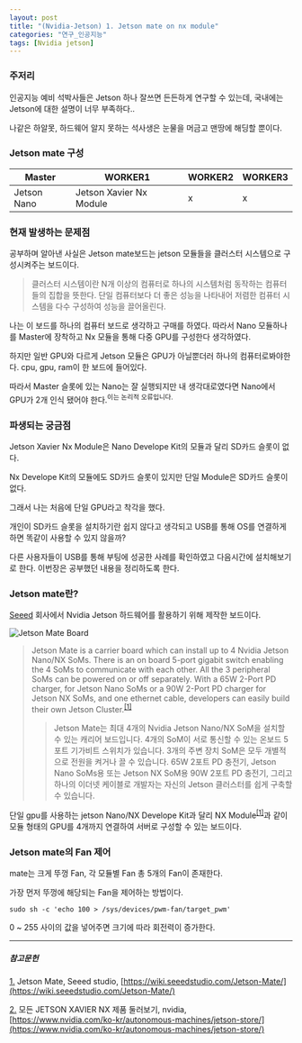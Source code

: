 ```yaml
---
layout: post
title: "(Nvidia-Jetson) 1. Jetson mate on nx module"
categories: "연구_인공지능"
tags: [Nvidia jetson]
---
```


### 주저리

인공지능 예비 석박사들은 Jetson 하나 잘쓰면 든든하게 연구할 수 있는데, 국내에는 Jetson에 대한 설명이 너무 부족하다..

나같은 하알못, 하드웨어 알지 못하는 석사생은 눈물을 머금고 맨땅에 해딩할 뿐이다.<br/>

### Jetson mate 구성

|Master|WORKER1|WORKER2|WORKER3|
|------|------|------|------|
|Jetson Nano|Jetson Xavier Nx Module|x|x|

### 현재 발생하는 문제점

공부하며 알아낸 사실은 Jetson mate보드는 jetson 모듈들을 클러스터 시스템으로 구성시켜주는 보드이다.

>클러스터 시스템이란 N개 이상의 컴퓨터로 하나의 시스템처럼 동작하는 컴퓨터들의 집합을 뜻한다. 단일 컴퓨터보다 더 좋은 성능을 나타내어 저렴한 컴퓨터 시스템을 다수 구성하여 성능을 끌어올린다.

나는 이 보드를 하나의 컴퓨터 보드로 생각하고 구매를 하였다. 따라서 Nano 모듈하나를 Master에 장착하고 Nx 모듈을 통해 다중 GPU를 구성한다 생각하였다.

하지만 일반 GPU와 다르게 Jetson 모듈은 GPU가 아닐뿐더러 하나의 컴퓨터로봐야한다. cpu, gpu, ram이 한 보드에 들어있다.

따라서 Master 슬롯에 있는 Nano는 잘 실행되지만 내 생각대로였다면 Nano에서 GPU가 2개 인식 됐어야 한다.<sup>이는 논리적 오류입니다.</sup>

### 파생되는 궁금점

Jetson Xavier Nx Module은 Nano Develope Kit의 모듈과 달리 SD카드 슬롯이 없다.

Nx Develope Kit의 모듈에도 SD카드 슬롯이 있지만 단일 Module은 SD카드 슬롯이 없다.

그래서 나는 처음에 단일 GPU라고 착각을 했다.

개인이 SD카드 슬롯을 설치하기란 쉽지 않다고 생각되고 USB를 통해 OS를 연결하게 하면 똑같이 사용할 수 있지 않을까?

다른 사용자들이 USB를 통해 부팅에 성공한 사례를 확인하였고 다음시간에 설치해보기로 한다. 이번장은 공부했던 내용을 정리하도록 한다.

### Jetson mate란?

[Seeed](https://www.seeedstudio.com/about_seeed) 회사에서 Nvidia Jetson 하드웨어를 활용하기 위해 제작한 보드이다.

![Jetson Mate Board](https://files.seeedstudio.com/wiki/Jetson-Mate/banner-2.png)

> Jetson Mate is a carrier board which can install up to 4 Nvidia Jetson Nano/NX SoMs. There is an on board 5-port gigabit switch enabling the 4 SoMs to communicate with each other. All the 3 peripheral SoMs can be powered on or off separately. With a 65W 2-Port PD charger, for Jetson Nano SoMs or a 90W 2-Port PD charger for Jetson NX SoMs, and one ethernet cable, developers can easily build their own Jetson Cluster.<sup><a href="#footnote_1_1" name="footnote_1_2">[1]</a></sup>
>> Jetson Mate는 최대 4개의 Nvidia Jetson Nano/NX SoM을 설치할 수 있는 캐리어 보드입니다. 4개의 SoM이 서로 통신할 수 있는 온보드 5포트 기가비트 스위치가 있습니다. 3개의 주변 장치 SoM은 모두 개별적으로 전원을 켜거나 끌 수 있습니다. 65W 2포트 PD 충전기, Jetson Nano SoMs용 또는 Jetson NX SoM용 90W 2포트 PD 충전기, 그리고 하나의 이더넷 케이블로 개발자는 자신의 Jetson 클러스터를 쉽게 구축할 수 있습니다.

단일 gpu를 사용하는 jetson Nano/NX Develope Kit과 달리 NX Module<sup><a href="#footnote_2_1" name="footnote_2_2">[1]</a></sup>과 같이 모듈 형태의 GPU를 4개까지 연결하여 서버로 구성할 수 있는 보드이다.

### Jetson mate의 Fan 제어

mate는 크게 뚜껑 Fan, 각 모듈별 Fan 총 5개의 Fan이 존재한다.

가장 먼저 뚜껑에 해당되는 Fan을 제어하는 방법이다.

```ubuntu
sudo sh -c 'echo 100 > /sys/devices/pwm-fan/target_pwm'
```
0 ~ 255 사이의 값을 넣어주면 크기에 따라 회전력이 증가한다.



---
##### 참고문헌

<a href="#footnote_1_2" name="footnote_1_1">1.</a> Jetson Mate, Seeed studio, [https://wiki.seeedstudio.com/Jetson-Mate/](https://wiki.seeedstudio.com/Jetson-Mate/)

<a href="#footnote_2_2" name="footnote_2_1">2.</a> 모든 JETSON XAVIER NX 제품 둘러보기, nvidia,  [https://www.nvidia.com/ko-kr/autonomous-machines/jetson-store/](https://www.nvidia.com/ko-kr/autonomous-machines/jetson-store/)